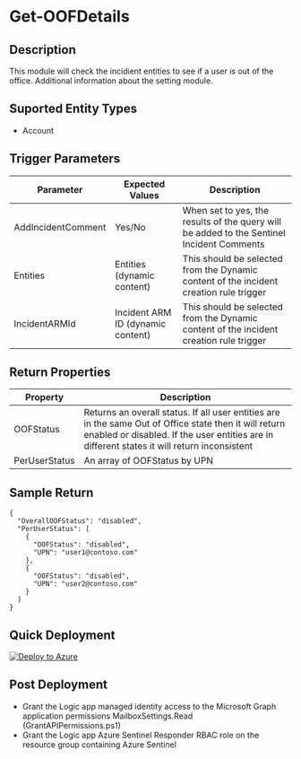 # Get-OOFDetails

## Description
This module will check the incidient entities to see if a user is out of the office. Additional information about the setting module.

## Suported Entity Types
* Account

## Trigger Parameters

|Parameter|Expected Values|Description|
|---|---|---|
|AddIncidentComment|Yes/No|When set to yes, the results of the query will be added to the Sentinel Incident Comments|
|Entities|Entities (dynamic content)|This should be selected from the Dynamic content of the incident creation rule trigger|
|IncidentARMId|Incident ARM ID (dynamic content)|This should be selected from the Dynamic content of the incident creation rule trigger|

## Return Properties

|Property|Description|
|---|---|
|OOFStatus|Returns an overall status.  If all user entities are in the same Out of Office state then it will return enabled or disabled.  If the user entities are in different states it will return inconsistent|
|PerUserStatus|An array of OOFStatus by UPN|

## Sample Return

```
{
  "OverallOOFStatus": "disabled",
  "PerUserStatus": [
    {
      "OOFStatus": "disabled",
      "UPN": "user1@contoso.com"
    },
    {
      "OOFStatus": "disabled",
      "UPN": "user2@contoso.com"
    }
  ]
}
```

## Quick Deployment

[![Deploy to Azure](https://aka.ms/deploytoazurebutton)](https://portal.azure.com/#create/Microsoft.Template/uri/https%3A%2F%2Fraw.githubusercontent.com%2Fbriandelmsft%2FSentinelAutomationModules%2Fmain%2FModules%2FOOFModule%2Fazuredeploy.json)

## Post Deployment

* Grant the Logic app managed identity access to the Microsoft Graph application permissions MailboxSettings.Read (GrantAPIPermissions.ps1)
* Grant the Logic app Azure Sentinel Responder RBAC role on the resource group containing Azure Sentinel
